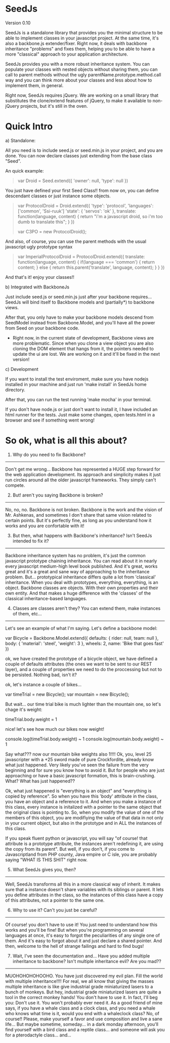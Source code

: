 SeedJs
======
Version 0.10

SeedJs is a standalone library that provides you the minimal structure to be able to implement classes in your javascript project. At the same time, it's also a backbone.js extender/fixer. Right now, it deals with backbone inheritance "problems" and fixes them, helping you to be able to have a more "classical" approach to your application architecture.

SeedJs provides you with a more robust inheritance system. You can populate your classes with nested objects without sharing them, you can call to parent methods without the ugly parentName.prototype.method.call way and you can think more about your classes and less about how to implement them, in general.

Right now, SeedJs requires jQuery. We are working on a small library that substitutes the clone/extend features of jQuery, to make it available to non-jQuery projects, but it's still in the oven.

Quick Intro
===========

a) Standalone:

All you need is to include seed.js or seed.min.js in your project, and you are done. You can now declare classes just extending from the base class "Seed".

An quick example:

> var Droid = Seed.extend({
>     'owner': null,
>     'type': null
> })

You just have defined your first Seed Class!! from now on, you can define descendant classes or just instance some objects.

> var ProtocolDroid = Droid.extend({
>   'type': 'protocol',
>    'languages':['common', 'Ssi-ruuk']
>    'state': {
>        'servos': 'ok'
>    },
>    translate: function(language, content) {
>       return "i'm a javascript droid, so i'm too dumb to translate this";
>    }
> })
>
> var C3PO = new ProtocolDroid();

And also, of course, you can use the parent methods with the usual javascript ugly prototype syntax

> var ImperialProtocolDroid = ProtocolDroid.extend({
>    translate: function(language, content) {
>        if(language === 'common') {
>            return content;
>        } else {
>            return this.parent('translate', language, content);
>        }
>    }
> })

And that's it! enjoy your classes!!


b) Integrated with BackboneJs

Just include seed.js or seed.min.js just after your backbone requires... SeedJs will bind itself to Backbone models and (partially*) to backbone views.

After that, you only have to make your backbone models descend from SeedModel instead from Backbone.Model, and you'll have all the power from Seed on your backbone code.

* Right now, in the current state of development, Backbone views are more problematic. Since when you clone a view object you are also cloning the DOM element that hangs from it, the pointers needed to update the ui are lost. We are working on it and it'll be fixed in the next version!



c) Development

If you want to install the test enviroment, make sure you have nodejs installed in your machine and just run 'make install' in SeedJs home directory.

After that, you can run the test running 'make mocha' in your terminal.

If you don't have node.js or just don't want to install it, I have included an html runner for the tests. Just make some changes, open tests.html in a browser and see if something went wrong!




So ok, what is all this about?
==============================

1. Why do you need to fix Backbone?
-----------------------------------

Don't get me wrong... Backbone has represented a HUGE step forward for the web application development. Its approach and simplicity makes it just run circles around all the older javascript frameworks. They simply can't compete.

2. But! aren't you saying Backbone is broken?
-----------------------------------

No, no, no. Backbone is not broken. Backbone is the work and the vision of Mr. Ashkenas, and sometimes I don't share that same vision related to certain points. But it's perfectly fine, as long as you understand how it works and you are confortable with it!

3. But then, what happens with Backbone's inheritance? Isn't SeedJs intended to fix it?
-----------------------------------

Backbone inheritance system has no problem, it's just the common javascript prototype chaining inheritance. You can read about it in nearly every javascript medium-high level book published. And it's great, works great and it's a great and sane way of approaching to the inheritance problem.
But... prototypical inheritance differs quite a lot from 'classical' inheritance. When you deal with prototypes, everything, everything, is an object. Backbone classes are objects. With their own properties and their own entity. And that makes a huge difference with the 'classes' of the classical inheritance-based languages.

4. Classes are classes aren't they? You can extend them, make instances of them, etc...
-----------------------------------

Let's see an example of what I'm saying. Let's define a backbone model:

var Bicycle = Backbone.Model.extend({
    defaults: {
        rider: null,
        team: null
    },
    body: {
        'material': 'steel',
        'weight': 3
    },
    wheels: 2,
    name: 'Bike that goes fast'
})

ok, we have created the prototype of a bicycle object, we have defined a couple of defaults attributes (the ones we want to be sent to our REST layer), and a couple of properties we need to do the proccessing but not to be persisted. Nothing bad, isn't it?

ok, let's instance a couple of bikes...

var timeTrial = new Bicycle();
var mountain = new Bicycle();

But wait... our time trial bike is much lighter than the mountain one, so let's chage it's weight:

timeTrial.body.weight = 1

nice! let's see how much our bikes now weight!

console.log(timeTrial.body.weight)
~ 1
console.log(mountain.body.weight)
~ 1

Say what??? now our mountain bike weights also 1!!!! Ok, you, level 25 javascripter with a +25 sword made of pure Crockfordite, already know what just happened. Very likely you've seen the failure from the very beginning and for sure you know how to avoid it. But for people who are just approaching or have a basic javascript formation, this is brain-crushing. What? What has just happened??

Ok, what just happened is "everything is an object" and "everything is copied by reference". So when you have this 'body' attribute in the class, you have an object and a reference to it. And when you make a instance of this class, every instance is initalized with a pointer to the same object that the original class is pointing to. So, when you modify the value of one of the members of this object, you are modifiying the value of that data in not only in your current object, but also in the prototype and in ALL the instances of this class.

If you speak fluent python or javascript, you will say "of course! that attribute is a prototype attribute, the instances aren't redefining it, are using the copy from its parent". But well, if you don't, if you come to Javascriptland from PHP county, Java empire or C isle, you are probably saying "WHAT IS THIS SHIT" right now.

5. What SeedJs gives you, then?
-----------------------------------

Well, SeedJs transforms all this in a more classical way of inherit. It makes sure that a instance doesn't share variables with its siblings or parent. It lets you define attributes in the class, so the instances of this class have a copy of this attributes, not a pointer to the same one.

6. Why to use it? Can't you just be careful?
-----------------------------------

Of course! you don't have to use it! You just need to understand how this works and you'll be fine! But when you're programming on several languages at once, it's easy to forgot the peculiarities of any single one of them. And it's easy to forgot about it and just declare a shared pointer. And then, welcome to the hell of strange failings and hard to find bugs!

7. Wait, I've seen the documentation and... Have you added multiple inheritance to backbone? Isn't multiple inheritance evil? Are you mad??
-----------------------------------

MUOHOHOHOHOOHO. You have just discovered my evil plan. Fill the world with multiple inheritance!!!!
For real, we all know that giving the masses multiple inheritance is like give industrial grade miniaturized lasers to a bunch of monkeys. But hey, industrial grade miniaturized lasers are quite a tool in the correct monkey hands!
You don't have to use it. In fact, I'll beg you: Don't use it. You won't probably ever need it. As a good friend of mine says, if you have a whale class and a clock class, and you need a whale who knows what time is it, would you end with a whaleclock class? No, of course!! Please, make yourself a favor and use composition and live a sane life...
But maybe sometime, someday... in a dark monday afternoon, you'll find yourself with a bird class and a reptile class... and someone will ask you for a pterodactyle class... and...


